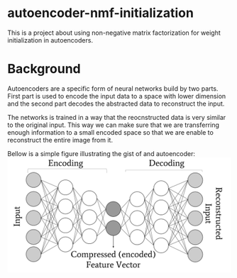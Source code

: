 # autoencoder-nmf-initialization
This is a project about using non-negative matrix factorization for weight initialization in autoencoders.

# Background
Autoencoders are a specific form of neural networks build by two parts. First part is used to encode the input data to a space with lower dimension and the second part decodes the abstracted data to reconstruct the input.

The networks is trained in a way that the reocnstructed data is very similar to the original input. This way we can make sure that we are transferring enough information to a small encoded space so that we are enable to reconstruct the entire image from it.

Bellow is a simple figure illustrating the gist of and autoencoder:
![alt text](https://github.com/fariba-k/autoencoder-nmf-initialization/blob/main/images/AE.png)


